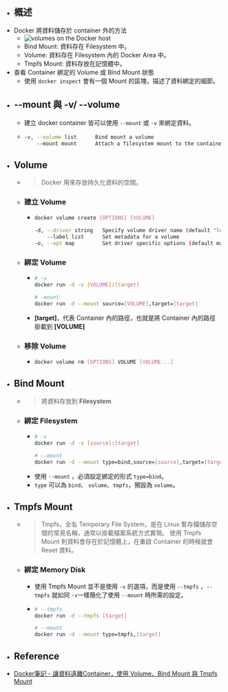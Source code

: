 - ## 概述
- Docker 將資料儲存於 container 外的方法
	- ![volumes on the Docker host](https://docs.docker.com/storage/images/types-of-mounts-volume.png)
	- Bind Mount: 資料存在 Filesystem 中。
	- Volume: 資料存在 Filesystem 內的 Docker Area 中。
	- Tmpfs Mount: 資料存放在記憶體中。
- 查看 Container 綁定的 Volume 或 Bind Mount 狀態
	- 使用 `docker inspect` 會有一個 Mount 的區塊，描述了資料綁定的細節。
- ## --mount 與 -v/ --volume
	- 建立 docker container 皆可以使用 `--mount` 或 `-v` 來綁定資料。
	- ```bash
	  -v, --volume list      Bind mount a volume
	      --mount mount      Attach a filesystem mount to the container
	  ```
- ## Volume
	- > Docker 用來存放持久化資料的空間。
	- ### 建立 Volume
		- ```bash
		  docker volume create [OPTIONS] [VOLUME]
		  
		  -d, --driver string   Specify volume driver name (default "local")
		      --label list      Set metadata for a volume
		  -o, --opt map         Set driver specific options (default map[])
		  ```
	- ### 綁定 Volume
		- ```bash
		  # -v
		  docker run -d -v [VOLUME]:[target]
		  
		  # -mount
		  docker run -d --mount source=[VOLUME],target=[target]
		  ```
		- **[target]**，代表 Container 內的路徑，也就是將 Container 內的路徑掛載到 **[VOLUME]**
	- ### 移除 Volume
		- ```bash
		  docker volume rm [OPTIONS] VOLUME [VOLUME...]
		  ```
- ## Bind Mount
	- > 將資料存放到 **Filesystem**
	- ### 綁定 Filesystem
		- ```bash
		  # -v
		  docker run -d -v [source]:[target]
		  
		  # --mount
		  docker run -d --mount type=bind,source=[source],target=[target]
		  ```
		- 使用 `--mount` ，必須設定綁定的形式 `type=bind`。
		- `type` 可以為 `bind`、 `volume`、`tmpfs`，預設為 `volume`。
- ## Tmpfs Mount
	- > Tmpfs，全名 Temporary File System，是在 Linux 暫存檔儲存空間的常見名稱，通常以掛載檔案系統方式實現。
	  使用 Tmpfs Mount 則資料會存在於記憶體上，在重啟 Container 的時候就會 Reset 資料。
	- ### 綁定 Memory Disk
		- 使用 Tmpfs Mount 並不是使用 `-v` 的選項，而是使用 `--tmpfs` ，`--tmpfs` 就如同 `-v`一樣簡化了使用 `--mount` 時所需的設定。
		- ```bash
		  # --tmpfs
		  docker run -d --tmpfs [target]
		  
		  # --mount
		  docker run -d --mount type=tmpfs,[target]
		  ```
- ## Reference
- [Docker筆記 - 讓資料遠離Container，使用 Volume、Bind Mount 與 Tmpfs Mount](https://medium.com/alberthg-docker-notes/docker%E7%AD%86%E8%A8%98-%E8%AE%93%E8%B3%87%E6%96%99%E9%81%A0%E9%9B%A2container-%E4%BD%BF%E7%94%A8-volume-bind-mount-%E8%88%87-tmpfs-mount-6908da341d11)